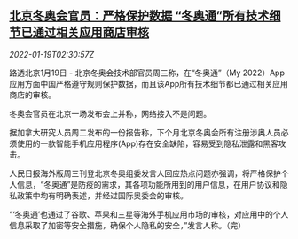 <!--1642561262000-->
[北京冬奥会官员：严格保护数据 “冬奥通”所有技术细节已通过相关应用商店审核](https://cn.reuters.com/article/beijing-olympic-my-2022-app-0119-idCNKBS2JT061)
------

<div><i>2022-01-19T02:30:57Z</i></div><p>路透北京1月19日 - 北京冬奥会技术部官员周三称，在“冬奥通”（My 2022）App应用方面中国严格遵守规则保护数据，而且该App所有技术细节都已通过相关应用商店的审核。</p><p>冬奥会官员在北京一场发布会上并称，网络接入不是问题。</p><p>据加拿大研究人员周二发布的一份报告称，下个月北京冬奥会所有注册涉奥人员必须使用的一款智能手机应用程序(App)存在安全缺陷，容易受到隐私泄露和黑客攻击。</p><p>人民日报海外版周三刊登北京冬奥组委发言人回应热点问题亦强调，将严格保护个人信息，“冬奥通”是防疫的需求，其各项功能所用到的用户信息，在用户协议和隐私政策中均有明确表述，并经过国际奥委会的审核。</p><p>“‘冬奥通’也通过了谷歌、苹果和三星等海外手机应用市场的审核，对应用中的个人信息采取了加密等安全措施，确保个人隐私的安全，”发言人称。（完）</p>
